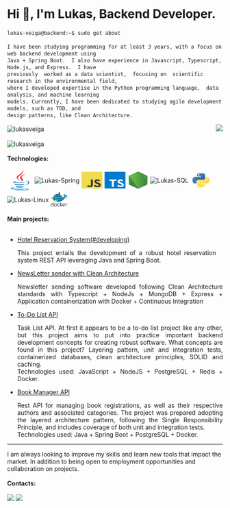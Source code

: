 <h1 align="left">Hi 👋, I'm Lukas, Backend Developer.</h1>

```console
lukas-veiga@backend:~$ sudo get about

I have been studying programming for at least 3 years, with a focus on web backend development using
Java + Spring Boot.  I also have experience in Javascript, Typescript, Node.js, and Express.  I have
previously  worked as a data scientist,  focusing on  scientific research in the environmental field,
where I developed expertise in the Python programming language,  data analysis, and machine learning
models. Currently, I have been dedicated to studying agile development models, such as TDD, and
design patterns, like Clean Architecture.
```
   <div>
      <img align="right" src="https://cdn.dribbble.com/users/1180042/screenshots/6033860/iron_giant_walk.gif" height="360">
      <img align="center" src="https://github-readme-stats.vercel.app/api/top-langs?username=lukasveiga&show_icons=true&locale=en&layout=compact" alt="lukasveiga" width="300"/>
      <br><br>
      <img align="center" src="https://github-readme-stats.vercel.app/api?username=lukasveiga&show_icons=true&locale=en" alt="lukasveiga" width="400"/>
      <br><br>
   </div>
   <div style="display: inline_block">
    <b>Technologies:</b>
      <br><br>
  <img align="center" alt="Lukas-Java" height="50" width="60" src="https://raw.githubusercontent.com/devicons/devicon/1119b9f84c0290e0f0b38982099a2bd027a48bf1/icons/java/java-original.svg">
  <img align="center" alt="Lukas-Spring" height="40" width="40" src="https://cdn.freebiesupply.com/logos/large/2x/spring-3-logo-png-transparent.png">
  <img align="center" alt="Lukas-Javascript" height="40" width="50" src="https://raw.githubusercontent.com/devicons/devicon/master/icons/javascript/javascript-original.svg">
  <img align="center" alt="Lukas-TypeScript" height="40" width="50" src="https://raw.githubusercontent.com/devicons/devicon/master/icons/typescript/typescript-original.svg">
  <img align="center" alt="Lukas-Nodejs" height="40" width="50" src="https://raw.githubusercontent.com/devicons/devicon/master/icons/nodejs/nodejs-original.svg">
  <img align="center" alt="Lukas-SQL" height="40" width="50" src="https://img.icons8.com/external-flat-juicy-fish/344/external-sql-coding-and-development-flat-flat-juicy-fish.png">
  <img align="center" alt="Lukas-Python" height="40" width="50" src="https://raw.githubusercontent.com/devicons/devicon/master/icons/python/python-original.svg">
  <img align="center" alt="Lukas-Linux" height="40" width="40" src="https://upload.wikimedia.org/wikipedia/commons/thumb/3/35/Tux.svg/864px-Tux.svg.png">
  <img align="center" alt="Lukas-Docker" height="40" width="40" src="https://raw.githubusercontent.com/devicons/devicon/master/icons/docker/docker-original-wordmark.svg">
</div>
<br>
<div align='justify'>
  <b>Main projects:</b><br><br>
  <ul>
     <li>
        <a href="https://github.com/Lukasveiga/hotel-reservation-system">Hotel Reservation System(#developing)</a>
        <p>
           This project entails the development of a robust hotel reservation system REST API leveraging Java and Spring Boot.
        </p>
     </li>
     <li>
      <a href='https://github.com/Lukasveiga/newsletter-sender-clean-arch'>NewsLetter sender with Clean Architecture</a>
  <p>Newsletter sending software developed following Clean Architecture standards with Typescript + NodeJs + MongoDB + Express + Application containerization with Docker + Continuous Integration</p>
    </li>
    <li>
      <a href='https://github.com/Lukasveiga/todo-list-node-api'>To-Do List API</a>
  <p>Task List API. At first it appears to be a to-do list project like any other, but this project aims to put into practice important backend development concepts for creating robust software.
  What concepts are found in this project? Layering pattern, unit and integration tests, containerized databases, clean architecture principles, SOLID and caching.
 <br>
    Technologies used: JavaScript + NodeJS + PostgreSQL + Redis + Docker.</p>
  </p>
    </li>
     <li>
        <a href="https://github.com/Lukasveiga/book-manager">Book Manager API</a>
        <p>Rest API for managing book registrations, as well as their respective authors and associated categories. The project was prepared adopting the layered architecture pattern, following the Single Responsibility Principle, and includes coverage of both unit and integration tests.

<br>
Technologies used: Java + Spring Boot + PostgreSQL + Docker.</p>
     </li>
  </ul>
</div>

---

<div> 
  I am always looking to improve my skills and learn new tools that impact the market. In addition to being open to employment opportunities and collaboration on projects.<br><br>
  <b>Contacts:</b><br><br>
  <a href = "mailto:lukas.veiga10@gmail.com"><img src="https://img.shields.io/badge/-Gmail-%23333?style=for-the-badge&logo=gmail&logoColor=white" target="_blank"></a>
  <a href="https://www.linkedin.com/in/lukas-veiga-79371b20a" target="_blank"><img src="https://img.shields.io/badge/-LinkedIn-%230077B5?style=for-the-badge&logo=linkedin&logoColor=white" target="_blank"></a>
</div>
